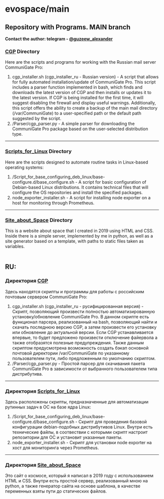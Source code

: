 # evospace/main
## Repository with Programs. MAIN branch

**Contact the author: telegram - [@guzeew_alexander](https://t.me/guzeew_alexander)**  

### [CGP](https://github.com/apius-fi/evospace/tree/main/CGP) Directory
Here are the scripts and programs for working with the Russian mail server CommuniGate Pro:
1. cgp_installer.sh (cgp_installer_ru - Russian version) - A script that allows for fully automated installation/update of CommuniGate Pro. This script includes a parser function implemented in bash, which finds and downloads the latest version of CGP and then installs or updates it to the latest version. If CGP is being installed for the first time, it will suggest disabling the firewall and display useful warnings. Additionally, this script offers the ability to create a backup of the main mail directory (/var/CommuniGate) to a user-specified path or the default path suggested by the script.
2. /Parser/cgp_parser.py - A simple parser for downloading the CommuniGate Pro package based on the user-selected distribution type.

-------------------------------------------------------------------------------------------
### [Scripts_for_Linux](https://github.com/apius-fi/evospace/tree/main/Scripts_for_Linux) Directory
Here are the scripts designed to automate routine tasks in Linux-based operating systems:
1. /Script_for_base_configuring_deb_linux/base-configure.d/base_configure.sh - A script for basic configuration of Debian-based Linux distributions. It contains technical files that will configure the OS repositories and install the specified packages.
2. node_exporter_installer.sh - A script for installing node exporter on a host for monitoring through Prometheus.

-------------------------------------------------------------------------------------------
### [Site_about_Space](https://github.com/apius-fi/evospace/tree/main/Site_about_Space) Directory
This is a website about space that I created in 2019 using HTML and CSS. Inside there is a simple server, implemented by me in python, as well as a site generator based on a template, with paths to static files taken as variables.<br><br>

## RU:

### Директория [CGP](https://github.com/apius-fi/evospace/tree/main/CGP)
Здесь находятся скрипты и программы для работы с российским почтовым сервером CommuniGate Pro:
1. cgp_installer.sh (cgp_installer_ru - русифицированная версия) - Скрипт, позволяющий произвести полностью автоматизированную установку/обновление CommuniGate Pro. В данном скрипте есть функционал парсера, реализованный на bash, позволяющий найти и скачать последнюю версию CGP, а затем произвести его установку или обновление до актуальной версии. Если CGP устанавливается впервые, то будет предложено произвести отключение файервола а также отобразятся полезные предупреждения. Также данным скриптом предусмотрена возможность создать бэкап основной почтовой директории /var/CommuniGate по указанному пользователем пути, либо предложенным по умолчанию скриптом.
2. /Parser/cgp_parser.py - Простой парсер для скачивания пакета CommuniGate Pro в зависимости от выбранного пользователем типа дистрибутива.

-------------------------------------------------------------------------------------------
### Директория [Scripts_for_Linux](https://github.com/apius-fi/evospace/tree/main/Scripts_for_Linux)
Здесь расположены скрипты, предназначенные для автоматизации рутинных задач в ОС на базе ядра Linux:
1. /Script_for_base_configuring_deb_linux/base-configure.d/base_configure.sh - Скрипт для проведения базовой конфигурации debian-подобных дистрибутивов Linux. Внутри есть технические файлы, в соотвествии с которыми скрипт настроит репозитории для ОС и установит указанные пакеты.
2. node_exporter_installer.sh - Скрипт для установки node exporter на хост для мониторинга через Prometheus.

-------------------------------------------------------------------------------------------
### Директория [Site_about_Space](https://github.com/apius-fi/evospace/tree/main/Site_about_Space)
Это сайт о космосе, который я написал в 2019 году с использованием HTML и CSS. Внутри есть простой сервер, реализованный мною на python, а также генератор сайта на основе шаблона, в качестве переменных взяты пути до статических файлов.